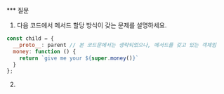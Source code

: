 *** 질문
1. 다음 코드에서 메서드 할당 방식이 갖는 문제를 설명하세요. 
``` jsx
const child = {
  __proto__: parent // 본 코드문에서는 생략되었으나, 메서드를 갖고 있는 객체임
  money: function () {
    return `give me your ${super.money()}`
  }
};
```

2. 
